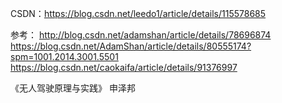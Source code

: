 CSDN：https://blog.csdn.net/leedo1/article/details/115578685

参考：
http://blog.csdn.net/adamshan/article/details/78696874
https://blog.csdn.net/AdamShan/article/details/80555174?spm=1001.2014.3001.5501
https://blog.csdn.net/caokaifa/article/details/91376997

《无人驾驶原理与实践》 申泽邦

